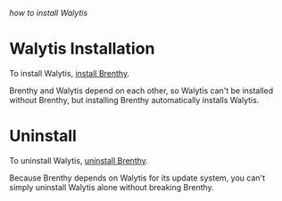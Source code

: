 _how to install Walytis_

# Walytis Installation

To install Walytis, [install Brenthy](/Documentation/Brenthy/User/InstallingBrenthy.md).

Brenthy and Walytis depend on each other, so Walytis can't be installed without Brenthy, but installing Brenthy automatically installs Walytis.

# Uninstall

To uninstall Walytis, [uninstall Brenthy](/Documentation/Brenthy/User/Uninstall.md).

Because Brenthy depends on Walytis for its update system, you can't simply uninstall Walytis alone without breaking Brenthy.